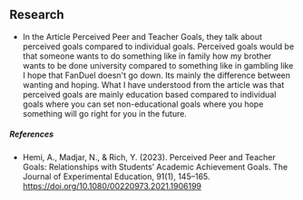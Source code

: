 ## Research

- In the Article Perceived Peer and Teacher Goals, they talk about perceived goals compared to individual goals. Perceived goals would be that someone wants to do something like in family how my brother wants to be done university compared to something like in gambling like I hope that FanDuel doesn't go down. Its mainly the difference between wanting and hoping. What I have understood from the article was that perceived goals are mainly education based compared to individual goals where you can set non-educational goals where you hope something will go right for you in the future.

##### References
- Hemi, A., Madjar, N., & Rich, Y. (2023). Perceived Peer and Teacher Goals: Relationships with Students’ Academic Achievement Goals. The Journal of Experimental Education, 91(1), 145–165. https://doi.org/10.1080/00220973.2021.1906199
